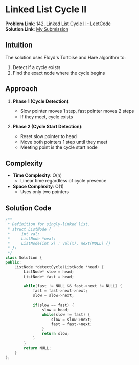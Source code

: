 # Linked List Cycle II

**Problem Link**: [142. Linked List Cycle II - LeetCode](https://leetcode.com/problems/linked-list-cycle-ii/)  
**Solution Link**: [My Submission](https://leetcode.com/problems/linked-list-cycle-ii/submissions/1627212282)

## Intuition
The solution uses Floyd's Tortoise and Hare algorithm to:
1. Detect if a cycle exists
2. Find the exact node where the cycle begins

## Approach
1. **Phase 1 (Cycle Detection)**:
   - Slow pointer moves 1 step, fast pointer moves 2 steps
   - If they meet, cycle exists

2. **Phase 2 (Cycle Start Detection)**:
   - Reset slow pointer to head
   - Move both pointers 1 step until they meet
   - Meeting point is the cycle start node

## Complexity
- **Time Complexity**: O(n)  
  - Linear time regardless of cycle presence
- **Space Complexity**: O(1)  
  - Uses only two pointers

## Solution Code
```cpp
/**
 * Definition for singly-linked list.
 * struct ListNode {
 *     int val;
 *     ListNode *next;
 *     ListNode(int x) : val(x), next(NULL) {}
 * };
 */
class Solution {
public:
    ListNode *detectCycle(ListNode *head) {
        ListNode* slow = head;
        ListNode* fast = head;
        
        while(fast != NULL && fast->next != NULL) {
            fast = fast->next->next;
            slow = slow->next;
            
            if(slow == fast) {
                slow = head;
                while(slow != fast) {
                    slow = slow->next;
                    fast = fast->next;
                }
                return slow;
            }
        }
        return NULL;
    }
};
